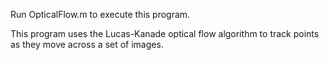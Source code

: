 Run OpticalFlow.m to execute this program.

This program uses the Lucas-Kanade optical flow algorithm to track points as they move across a set of images. 
